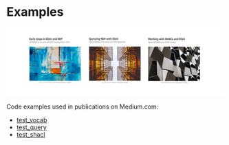 Examples
========

![image info](./imx/medium-posts-banner.png)

Code examples used in publications on Medium.com:

* [test_vocab](./test_vocab/)
* [test_query](./test_query/)
* [test_shacl](./test_shacl/)
